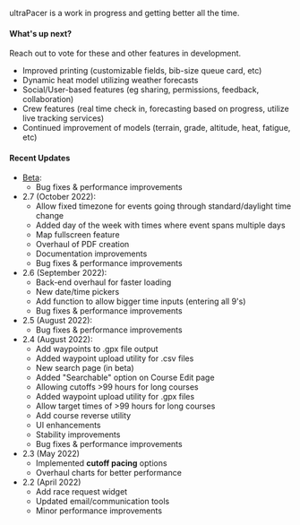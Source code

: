 ultraPacer is a work in progress and getting better all the time.

#### What's up next?
Reach out to vote for these and other features in development.
- Improved printing (customizable fields, bib-size queue card, etc)
- Dynamic heat model utilizing weather forecasts
- Social/User-based features (eg sharing, permissions, feedback,
  collaboration)
- Crew features (real time check in, forecasting based on progress, utilize
  live tracking services)
- Continued improvement of models (terrain, grade, altitude, heat, fatigue,
  etc)

#### Recent Updates
- [Beta](https://beta.ultrapacer.com):
  - Bug fixes & performance improvements
- 2.7 (October 2022):
  - Allow fixed timezone for events going through standard/daylight time change
  - Added day of the week with times where event spans multiple days
  - Map fullscreen feature
  - Overhaul of PDF creation
  - Documentation improvements
  - Bug fixes & performance improvements
- 2.6 (September 2022):
  - Back-end overhaul for faster loading
  - New date/time pickers
  - Add function to allow bigger time inputs (entering all 9's)
  - Bug fixes & performance improvements
- 2.5 (August 2022):
  - Bug fixes & performance improvements
- 2.4 (August 2022):
  - Add waypoints to .gpx file output
  - Added waypoint upload utility for .csv files
  - New search page (in beta)
  - Added "Searchable" option on Course Edit page
  - Allowing cutoffs >99 hours for long courses
  - Added waypoint upload utility for .gpx files
  - Allow target times of >99 hours for long courses
  - Add course reverse utility
  - UI enhancements
  - Stability improvements
  - Bug fixes & performance improvements
- 2.3 (May 2022)
  - Implemented **cutoff pacing** options
  - Overhaul charts for better performance
- 2.2 (April 2022)
  - Add race request widget
  - Updated email/communication tools
  - Minor performance improvements
